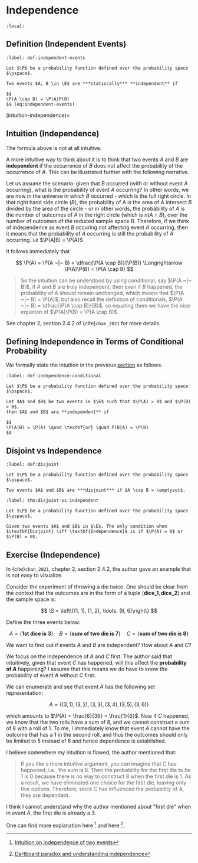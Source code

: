# Independence

```{contents}
:local:
```

## Definition (Independent Events)

```{prf:definition} Independent Events
:label: def:independent-events

Let $\P$ be a probability function defined over the probability space $\pspace$.

Two events $A, B \in \E$ are ***statiscally*** **independent** if

$$
\P(A \cap B) = \P(A)P(B)
$$ (eq:independent-events)
```

(intuition-independence)=

## Intuition (Independence)

The formula above is not at all intuitive.

A more intuitive way to think about it is to think that two events $A$ and $B$
are **independent** if the occurrence of $B$ does not affect the probability of
the occurrence of $A$. This can be illustrated further with the following
narrative.

Let us assume the scenario: given that $B$ occurred (with or without event $A$
occurring), what is the probability of event $A$ occurring? In other words, we
are now in the universe in which $B$ occurred - which is the full right circle.
In that right hand side circle ($B$), the probability of $A$ is the area of $A$
intersect $B$ divided by the area of the circle - or in other words, the
probability of $A$ is the number of outcomes of $A$ in the right circle (which
is $n(A \cap B)$, over the number of outcomes of the reduced sample space $B$.
Therefore, if we think of independence as event $B$ occuring not affecting event
$A$ occurring, then it means that the probability of $A$ occurring is still the
probability of $A$ occurring. i.e $\P(A|B) = \P(A)$

It follows immediately that

$$
\P(A) = \P(A ~|~ B) = \dfrac{\P(A \cap B)}{\P(B)} \Longrightarrow \P(A)\P(B) = \P(A \cap B)
$$

> So the intuition can be understood by using conditional, say $\P(A ~|~ B)$, if
> $A$ and $B$ are truly independent, then even if $B$ happened, the probability
> of $A$ should remain unchanged, which means that $\P(A ~|~ B) = \P(A)$, but
> also recall the definition of conditionals,
> $\P(A ~|~ B) = \dfrac{\P(A \cap B)}{B}$, so equating them we have the nice
> equation of $\P(A)\P(B) = \P(A \cap B)$.

See chapter 2, section 2.4.2 of {cite}`chan_2021` for more details.

## Defining Independence in Terms of Conditional Probability

We formally state the intuition in the previous
[section](intuition-independence) as follows.

```{prf:definition} Definition of Independence in Terms of Conditional Probability
:label: def:independence-conditional

Let $\P$ be a probability function defined over the probability space $\pspace$.

Let $A$ and $B$ be two events in $\E$ such that $\P(A) > 0$ and $\P(B) > 0$,
then $A$ and $B$ are **independent** if

$$
\P(A|B) = \P(A) \quad \textbf{or} \quad P(B|A) = \P(B)
$$
```

## Disjoint vs Independence

```{prf:definition} Disjoint
:label: def:disjoint

Let $\P$ be a probability function defined over the probability space $\pspace$.

Two events $A$ and $B$ are ***disjoint*** if $A \cap B = \emptyset$.
```

```{prf:theorem} Disjoint vs Independence
:label: thm:disjoint-vs-independent

Let $\P$ be a probability function defined over the probability space $\pspace$.

Given two events $A$ and $B$ in $\E$. The only condition when
$\textbf{Disjoint} \iff \textbf{Independence}$ is if $\P(A) = 0$ or
$\P(B) = 0$.
```

## Exercise (Independence)

In {cite}`chan_2021`, chapter 2, section 2.4.2, the author gave an example that
is not easy to visualize.

Consider the experiment of throwing a die twice. One should be clear from the
context that the outcomes are in the form of a tuple
$(\textbf{dice_1}, \textbf{dice_2})$ and the sample space is:

$$
\S = \left\{(1, 1), (1, 2), \ldots, (6, 6)\right\}
$$

Define the three events below:

$$
A = \{\textbf{1st dice is 3}\} \quad B = \{\textbf{sum of two die is 7}\} \quad C = \{\textbf{sum of two die is 8}\}
$$

We want to find out if events $A$ and $B$ are independent? How about $A$ and
$C$?

We focus on the independence of $A$ and $C$ first. The author said that
intuitively, given that event $C$ has happened, will this affect the
**probability of $A$** happening? I assume that this means we do have to know
the probability of event $A$ without $C$ first.

We can enumerate and see that event $A$ has the following set representation:

$$
A = \{(3, 1), (3, 2), (3, 3), (3, 4), (3, 5), (3, 6)\}
$$

which amounts to $\P(A) = \frac{6}{36} = \frac{1}{6}$. Now if $C$ happened, we
know that the two rolls have a sum of $8$, and we cannot construct a sum of $8$
with a roll of $1$. To me, I immediately know that event $A$ cannot have the
outcome that has a $1$ in the second roll, and thus the outcomes should only be
limited to $5$ instead of $6$ and hence dependence is established.

I believe somewhere my intuition is flawed, the author mentioned that:

> If you like a more intuitive argument, you can imagine that C has happened,
> i.e., the sum is 8. Then the probability for the first die to be 1 is 0
> because there is no way to construct 8 when the first die is 1. As a result,
> we have eliminated one choice for the first die, leaving only five options.
> Therefore, since C has influenced the probability of A, they are dependent.

I think I cannot understand why the author mentioned about \"first die\" when in
event $A$, the first die is already a $3$.

One can find more explanation here [^mathstack1] and here [^mathstack2].

[^mathstack1]:
    [Intuition on independence of two events](https://math.stackexchange.com/questions/4403684/intuition-on-independence-of-two-events/)

[^mathstack2]:
    [Dartboard paradox and understanding independence](https://math.stackexchange.com/questions/3897127/dartboard-paradox-and-understanding-independence)
